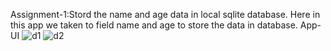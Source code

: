 Assignment-1:Stord the name and age data in local sqlite database.
Here in this app we taken to field name and age to store the data in database.
App-UI
![d1](https://github.com/user-attachments/assets/9fb69ec6-323c-4f46-b671-50328ed95a4b)
![d2](https://github.com/user-attachments/assets/dcbb88a9-2b95-4828-bc9a-d5e5090fdb0f)

